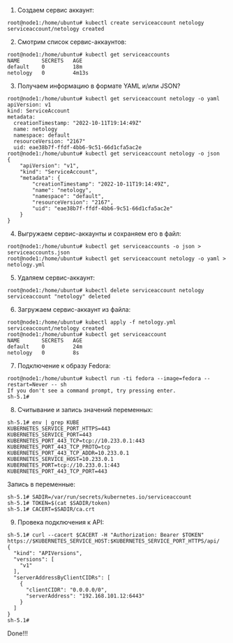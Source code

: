 1. Создаем сервис аккаунт:  
```commandline
root@node1:/home/ubuntu# kubectl create serviceaccount netology
serviceaccount/netology created
```
2. Смотрим список сервис-аккаунтов:  
```commandline
root@node1:/home/ubuntu# kubectl get serviceaccounts
NAME       SECRETS   AGE
default    0         18m
netology   0         4m13s
```
3. Получаем информацию в формате YAML и/или JSON?  
```commandline
root@node1:/home/ubuntu# kubectl get serviceaccount netology -o yaml
apiVersion: v1
kind: ServiceAccount
metadata:
  creationTimestamp: "2022-10-11T19:14:49Z"
  name: netology
  namespace: default
  resourceVersion: "2167"
  uid: eae38b7f-ffdf-4bb6-9c51-66d1cfa5ac2e
root@node1:/home/ubuntu# kubectl get serviceaccount netology -o json
{
    "apiVersion": "v1",
    "kind": "ServiceAccount",
    "metadata": {
        "creationTimestamp": "2022-10-11T19:14:49Z",
        "name": "netology",
        "namespace": "default",
        "resourceVersion": "2167",
        "uid": "eae38b7f-ffdf-4bb6-9c51-66d1cfa5ac2e"
    }
}
```
4. Выгружаем сервис-аккаунты и сохраняем его в файл:  
```commandline
root@node1:/home/ubuntu# kubectl get serviceaccounts -o json > serviceaccounts.json
root@node1:/home/ubuntu# kubectl get serviceaccount netology -o yaml > netology.yml
```
5. Удаляем сервис-аккаунт:  
```commandline
root@node1:/home/ubuntu# kubectl delete serviceaccount netology
serviceaccount "netology" deleted
```
6. Загружаем сервис-аккаунт из файла:  
```commandline
root@node1:/home/ubuntu# kubectl apply -f netology.yml
serviceaccount/netology created
root@node1:/home/ubuntu# kubectl get serviceaccount
NAME       SECRETS   AGE
default    0         24m
netology   0         8s
```
7. Подключение к образу Fedora:  
```commandline
root@node1:/home/ubuntu# kubectl run -ti fedora --image=fedora --restart=Never -- sh
If you don't see a command prompt, try pressing enter.
sh-5.1#
```
8. Считывание и запись значений переменных:  
```commandline
sh-5.1# env | grep KUBE
KUBERNETES_SERVICE_PORT_HTTPS=443
KUBERNETES_SERVICE_PORT=443
KUBERNETES_PORT_443_TCP=tcp://10.233.0.1:443
KUBERNETES_PORT_443_TCP_PROTO=tcp
KUBERNETES_PORT_443_TCP_ADDR=10.233.0.1
KUBERNETES_SERVICE_HOST=10.233.0.1
KUBERNETES_PORT=tcp://10.233.0.1:443
KUBERNETES_PORT_443_TCP_PORT=443
```
Запись в переменные:  
```commandline
sh-5.1# SADIR=/var/run/secrets/kubernetes.io/serviceaccount
sh-5.1# TOKEN=$(cat $SADIR/token)
sh-5.1# CACERT=$SADIR/ca.crt
```
9. Провека подключения к API:  
```commandline
sh-5.1# curl --cacert $CACERT -H "Authorization: Bearer $TOKEN" https://$KUBERNETES_SERVICE_HOST:$KUBERNETES_SERVICE_PORT_HTTPS/api/
{
  "kind": "APIVersions",
  "versions": [
    "v1"
  ],
  "serverAddressByClientCIDRs": [
    {
      "clientCIDR": "0.0.0.0/0",
      "serverAddress": "192.168.101.12:6443"
    }
  ]
}
sh-5.1#
```

Done!!!